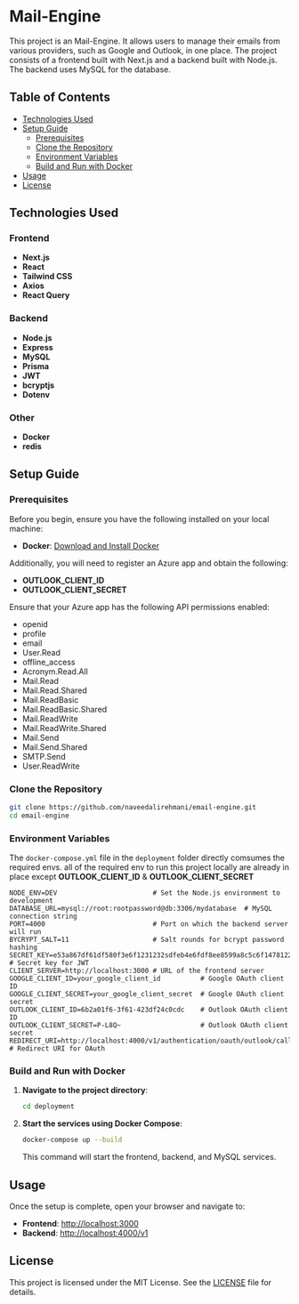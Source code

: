 # Mail-Engine

This project is an Mail-Engine. It allows users to manage their emails from various providers, such as Google and Outlook, in one place. The project consists of a frontend built with Next.js and a backend built with Node.js. The backend uses MySQL for the database.

## Table of Contents
- [Technologies Used](#technologies-used)
- [Setup Guide](#setup-guide)
  - [Prerequisites](#prerequisites)
  - [Clone the Repository](#clone-the-repository)
  - [Environment Variables](#environment-variables)
  - [Build and Run with Docker](#build-and-run-with-docker)
- [Usage](#usage)
- [License](#license)

## Technologies Used

### Frontend
- **Next.js**
- **React**
- **Tailwind CSS**
- **Axios**
- **React Query**

### Backend
- **Node.js**
- **Express**
- **MySQL**
- **Prisma**
- **JWT**
- **bcryptjs**
- **Dotenv**

### Other
- **Docker**
- **redis**

## Setup Guide

### Prerequisites

Before you begin, ensure you have the following installed on your local machine:

- **Docker**: [Download and Install Docker](https://docs.docker.com/get-docker/)

Additionally, you will need to register an Azure app and obtain the following:

- **OUTLOOK_CLIENT_ID**
- **OUTLOOK_CLIENT_SECRET**

Ensure that your Azure app has the following API permissions enabled:

- openid
- profile
- email
- User.Read
- offline_access
- Acronym.Read.All
- Mail.Read
- Mail.Read.Shared
- Mail.ReadBasic
- Mail.ReadBasic.Shared
- Mail.ReadWrite
- Mail.ReadWrite.Shared
- Mail.Send
- Mail.Send.Shared
- SMTP.Send
- User.ReadWrite

### Clone the Repository
```sh
git clone https://github.com/naveedalirehmani/email-engine.git
cd email-engine
```

### Environment Variables
The `docker-compose.yml` file in the `deployment` folder directly comsumes the required envs.
all of the required env to run this project locally are already in place except **OUTLOOK_CLIENT_ID** & **OUTLOOK_CLIENT_SECRET**

```
NODE_ENV=DEV                        # Set the Node.js environment to development
DATABASE_URL=mysql://root:rootpassword@db:3306/mydatabase  # MySQL connection string
PORT=4000                           # Port on which the backend server will run
BYCRYPT_SALT=11                     # Salt rounds for bcrypt password hashing
SECRET_KEY=e53a867df61df580f3e6f1231232sdfeb4e6fdf8ee8599a8c5c6f1478122ab5e3b  # Secret key for JWT
CLIENT_SERVER=http://localhost:3000 # URL of the frontend server
GOOGLE_CLIENT_ID=your_google_client_id          # Google OAuth client ID
GOOGLE_CLIENT_SECRET=your_google_client_secret  # Google OAuth client secret
OUTLOOK_CLIENT_ID=6b2a01f6-3f61-423df24c0cdc    # Outlook OAuth client ID
OUTLOOK_CLIENT_SECRET=P-L8Q~                    # Outlook OAuth client secret
REDIRECT_URI=http://localhost:4000/v1/authentication/oauth/outlook/callback  # Redirect URI for OAuth
```

### Build and Run with Docker
1. **Navigate to the project directory**:
    ```sh
    cd deployment
    ```

2. **Start the services using Docker Compose**:
    ```sh
    docker-compose up --build
    ```
    This command will start the frontend, backend, and MySQL services.

## Usage
Once the setup is complete, open your browser and navigate to:
- **Frontend**: [http://localhost:3000](http://localhost:3000)
- **Backend**: [http://localhost:4000/v1](http://localhost:4000/v1/health)

## License
This project is licensed under the MIT License. See the [LICENSE](LICENSE) file for details.
